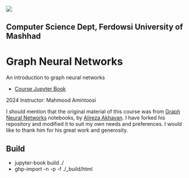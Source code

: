 ![](lectures/img/572_banner.png)

## Computer Science Dept, Ferdowsi University of Mashhad

# Graph Neural Networks 

An introduction to graph neural networks

- [Course Jupyter Book](https://fum-cs.github.io/graph-neural-networks/README.html)

2024 Instructor: Mahmood Amintoosi

I should mention that the original material of this course was from [Graph Neural Networks](https://github.com/Alireza-Akhavan/graph-neural-network) notebooks, by [Alireza Akhavan](https://github.com/Alireza-Akhavan). I have forked his repository and modified it to suit my own needs and preferences. I would like to thank him for his great work and generosity.


## Build

- jupyter-book build ./
- ghp-import -n -p -f ./_build/html
